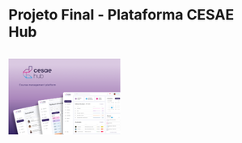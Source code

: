 # Projeto Final - Plataforma CESAE Hub
<br>
<div>
  <img align="center" alt="Cesae Hub desktop" height="150" src="./images/Cover(1).png">
</div>
 
